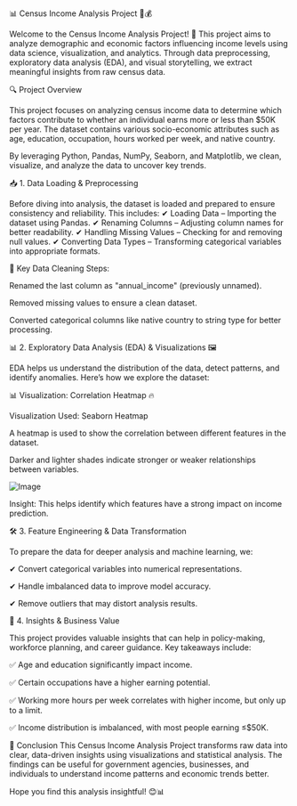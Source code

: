 📊 Census Income Analysis Project 🏡💰

Welcome to the Census Income Analysis Project! 🚀 This project aims to analyze demographic and economic factors influencing income levels using data science, visualization, and analytics. Through data preprocessing, exploratory data analysis (EDA), and visual storytelling, we extract meaningful insights from raw census data.

🔍 Project Overview

This project focuses on analyzing census income data to determine which factors contribute to whether an individual earns more or less than $50K per year. The dataset contains various socio-economic attributes such as age, education, occupation, hours worked per week, and native country.

By leveraging Python, Pandas, NumPy, Seaborn, and Matplotlib, we clean, visualize, and analyze the data to uncover key trends.

📥 1. Data Loading & Preprocessing 

Before diving into analysis, the dataset is loaded and prepared to ensure consistency and reliability. This includes:
✔ Loading Data – Importing the dataset using Pandas.
✔ Renaming Columns – Adjusting column names for better readability.
✔ Handling Missing Values – Checking for and removing null values.
✔ Converting Data Types – Transforming categorical variables into appropriate formats.

📝 Key Data Cleaning Steps:

Renamed the last column as "annual_income" (previously unnamed).

Removed missing values to ensure a clean dataset.

Converted categorical columns like native country to string type for better processing.

📊 2. Exploratory Data Analysis (EDA) & Visualizations 🖼

EDA helps us understand the distribution of the data, detect patterns, and identify anomalies. Here’s how we explore the dataset:

📊 Visualization: Correlation Heatmap 🔥

Visualization Used: Seaborn Heatmap

A heatmap is used to show the correlation between different features in the dataset.

Darker and lighter shades indicate stronger or weaker relationships between variables.

![Image](https://github.com/user-attachments/assets/daf5027d-6f64-4927-bd94-8adb3ed2532c)

Insight: This helps identify which features have a strong impact on income prediction.

🛠 3. Feature Engineering & Data Transformation

To prepare the data for deeper analysis and machine learning, we:

✔ Convert categorical variables into numerical representations.

✔ Handle imbalanced data to improve model accuracy.

✔ Remove outliers that may distort analysis results.

🎯 4. Insights & Business Value

This project provides valuable insights that can help in policy-making, workforce planning, and career guidance. Key takeaways include:

✅ Age and education significantly impact income.

✅ Certain occupations have a higher earning potential.

✅ Working more hours per week correlates with higher income, but only up to a limit.

✅ Income distribution is imbalanced, with most people earning ≤$50K.

🚀 Conclusion
This Census Income Analysis Project transforms raw data into clear, data-driven insights using visualizations and statistical analysis. The findings can be useful for government agencies, businesses, and individuals to understand income patterns and economic trends better.

Hope you find this analysis insightful! 😊📊
